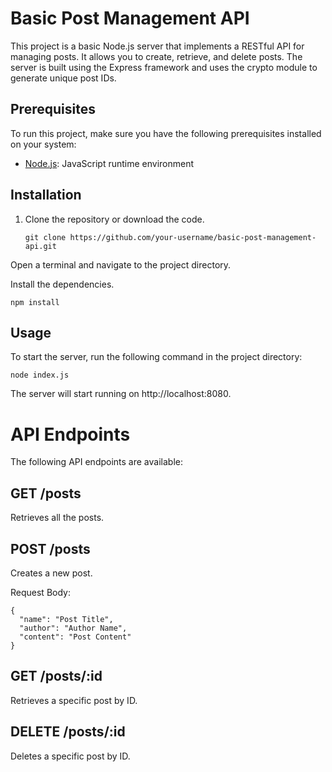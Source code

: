 # Basic Post Management API

This project is a basic Node.js server that implements a RESTful API for managing posts. It allows you to create, retrieve, and delete posts. The server is built using the Express framework and uses the crypto module to generate unique post IDs.

## Prerequisites

To run this project, make sure you have the following prerequisites installed on your system:

- [Node.js](https://nodejs.org): JavaScript runtime environment

## Installation

1. Clone the repository or download the code.

   ```shell
   git clone https://github.com/your-username/basic-post-management-api.git

Open a terminal and navigate to the project directory.

Install the dependencies.

```npm install```

## Usage
To start the server, run the following command in the project directory:

```node index.js```

The server will start running on http://localhost:8080.

# API Endpoints
The following API endpoints are available:

## GET /posts
Retrieves all the posts.

## POST /posts
Creates a new post.

Request Body:

```
{
  "name": "Post Title",
  "author": "Author Name",
  "content": "Post Content"
}
```

## GET /posts/:id
Retrieves a specific post by ID.

## DELETE /posts/:id
Deletes a specific post by ID.


